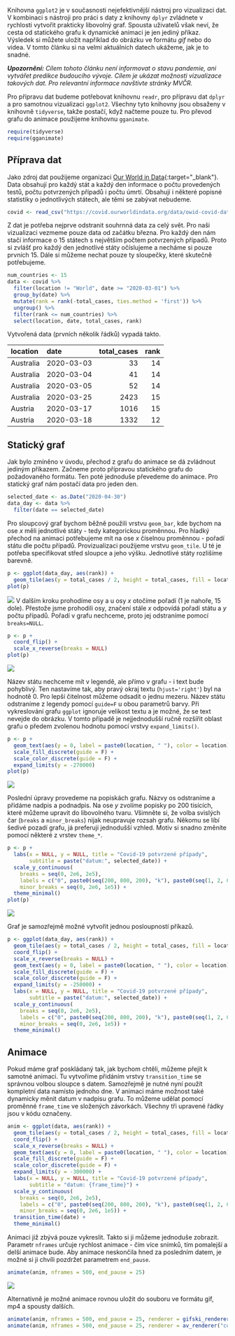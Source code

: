 Knihovna `ggplot2` je v současnosti nejefektivnější nástroj pro
vizualizaci dat. V kombinaci s nástroji pro práci s daty z knihovny
`dplyr` zvládnete v rychlosti vytvořit prakticky libovolný graf. Spousta
uživatelů však neví, že cesta od statického grafu k dynamické animaci je
jen jediný příkaz. Výsledek si můžete uložit například do obrázku ve
formátu *gif* nebo do videa. V tomto článku si na velmi aktuálních
datech ukážeme, jak je to snadné.

***Upozornění:*** *Cílem tohoto článku není informovat o stavu pandemie,
ani vytvářet predikce budoucího vývoje. Cílem je ukázat možnosti
vizualizace takových dat. Pro relevantní informace navštivte stránky
MVČR.*

Pro přípravu dat budeme potřebovat knihovnu `readr`, pro přípravu dat
`dplyr` a pro samotnou vizualizaci `ggplot2`. Všechny tyto knihovny jsou
obsaženy v knihovně `tidyverse`, takže postačí, když načteme pouze tu.
Pro převod grafu do animace použijeme knihovnu `gganimate`.

``` r
require(tidyverse)
require(gganimate)
```

## Příprava dat

Jako zdroj dat použijeme organizaci [Our World in
Data](https://ourworldindata.org/coronavirus){:target="\_blank"}. Data
obsahují pro každý stát a každý den informace o počtu provedených testů,
počtu potvrzených případů i počtu úmrtí. Obsahují i některé popisné
statistiky o jednotlivých státech, ale těmi se zabývat
nebudeme.

``` r
covid <- read_csv("https://covid.ourworldindata.org/data/owid-covid-data.csv")
```

Z dat je potřeba nejprve odstranit souhrnná data za celý svět. Pro naši
vizualizaci vezmeme pouze data od začátku března. Pro každý den nám
stačí informace o 15 státech s největším počtem potvrzených případů.
Proto si zvlášť pro každý den jednotlivé státy očíslujeme a necháme si
pouze prvních 15. Dále si můžeme nechat pouze ty sloupečky, které
skutečně potřebujeme.

``` r
num_countries <- 15
data <- covid %>%
  filter(location != "World", date >= "2020-03-01") %>%
  group_by(date) %>%
  mutate(rank = rank(-total_cases, ties.method = 'first')) %>%
  ungroup() %>%
  filter(rank <= num_countries) %>%
  select(location, date, total_cases, rank)
```

Vytvořená data (prvních několik řádků) vypadá takto.

| location  | date       | total\_cases | rank |
| :-------- | :--------- | -----------: | ---: |
| Australia | 2020-03-03 |           33 |   14 |
| Australia | 2020-03-04 |           41 |   14 |
| Australia | 2020-03-05 |           52 |   14 |
| Australia | 2020-03-25 |         2423 |   15 |
| Austria   | 2020-03-17 |         1016 |   15 |
| Austria   | 2020-03-18 |         1332 |   12 |

## Statický graf

Jak bylo zmíněno v úvodu, přechod z grafu do animace se dá zvládnout
jediným příkazem. Začneme proto přípravou statického grafu do
požadovaného formátu. Ten poté jednoduše převedeme do animace. Pro
statický graf nám postačí data pro jeden den.

``` r
selected_date <- as.Date("2020-04-30")
data_day <- data %>%
  filter(date == selected_date)
```

Pro sloupcový graf bychom běžně použili vrstvu `geom_bar`, kde bychom na
ose *x* měli jednotlivé státy - tedy kategorickou proměnnou. Pro hladký
přechod na animaci potřebujeme mít na ose *x* číselnou proměnnou -
pořadí státu dle počtu případů. Provizualizaci použijeme vrstvu
`geom_tile`. U té je potřeba specifikovat střed sloupce a jeho výšku.
Jednotlivé státy rozlišíme barevně.

``` r
p <- ggplot(data_day, aes(rank)) +
  geom_tile(aes(y = total_cases / 2, height = total_cases, fill = location), width = 0.75)
plot(p)
```

![](/assets/gganimate-covid/init-plot-1.png)<!-- --> V dalším kroku
prohodíme osy a u osy *x* otočíme pořadí (1 je nahoře, 15 dole).
Přestože jsme prohodili osy, značení stále *x* odpovídá pořadí státu a
*y* počtu případů. Pořadí v grafu nechceme, proto jej odstraníme pomocí
`breaks=NULL`.

``` r
p <- p +
  coord_flip() +
  scale_x_reverse(breaks = NULL)
plot(p)
```

![](/assets/gganimate-covid/coord-flip-1.png)<!-- -->

Název státu nechceme mít v legendě, ale přímo v grafu - i text bude
pohyblivý. Ten nastavíme tak, aby pravý okraj textu (`hjust='right'`)
byl na hodnotě 0. Pro lepší čitelnost můžeme odsadit o jednu mezeru.
Název státu odstraníme z legendy pomocí `guide=F` u obou parametrů
barvy. Při vykreslování grafu `ggplot` ignoruje velikost textu a je
možné, že se text nevejde do obrázku. V tomto případě je nejjednodušší
ručně rozšířit oblast grafu o předem zvolenou hodnotu pomocí vrstvy
`expand_limits()`.

``` r
p <- p +
  geom_text(aes(y = 0, label = paste0(location, " "), color = location), hjust = 'right') +
  scale_fill_discrete(guide = F) +
  scale_color_discrete(guide = F) +
  expand_limits(y = -270000)
plot(p)
```

![](/assets/gganimate-covid/locations-1.png)<!-- -->

Poslední úpravy provedeme na popiskách grafu. Názvy os odstraníme a
přidáme nadpis a podnadpis. Na ose *y* zvolíme popisky po 200
tisících, které můžeme upravit do libovolného tvaru. Všimněte si, že
volba svislých čar (`breaks` a `minor_breaks`) nijak neupravuje rozsah
grafu. Někomu se líbí šedivé pozadí grafu, já preferuji jednodušší
vzhled. Motiv si snadno změníte pomocí některé z vrstev `theme_*`.

``` r
p <- p +
  labs(x = NULL, y = NULL, title = "Covid-19 potvrzené případy",
       subtitle = paste("datum:", selected_date)) +
  scale_y_continuous(
    breaks = seq(0, 2e6, 2e5),
    labels = c("0", paste0(seq(200, 800, 200), "k"), paste0(seq(1, 2, 0.2), "M")),
    minor_breaks = seq(0, 2e6, 1e5)) +
  theme_minimal()
plot(p)
```

![](/assets/gganimate-covid/labels-1.png)<!-- -->

Graf je samozřejmě možné vytvořit jednou posloupností příkazů.

``` r
p <- ggplot(data_day, aes(rank)) +
  geom_tile(aes(y = total_cases / 2, height = total_cases, fill = location), width = 0.75) +
  coord_flip() +
  scale_x_reverse(breaks = NULL) +
  geom_text(aes(y = 0, label = paste0(location, " "), color = location), hjust = 'right') +
  scale_fill_discrete(guide = F) +
  scale_color_discrete(guide = F) +
  expand_limits(y = -250000) +
  labs(x = NULL, y = NULL, title = "Covid-19 potvrzené případy",
       subtitle = paste("datum:", selected_date)) +
  scale_y_continuous(
    breaks = seq(0, 2e6, 2e5),
    labels = c("0", paste0(seq(200, 800, 200), "k"), paste0(seq(1, 2, 0.2), "M")),
    minor_breaks = seq(0, 2e6, 1e5)) +
  theme_minimal()
```

## Animace

Pokud máme graf poskládaný tak, jak bychom chtěli, můžeme přejít k
samotné animaci. Tu vytvoříme přidáním vrstvy `transition_time` se
správnou volbou sloupce s datem. Samozřejmě je nutné nyní použít
kompletní data namísto jednoho dne. V animaci máme možnost také
dynamicky měnit datum v nadpisu grafu. To můžeme udělat pomocí proměnné
`frame_time` ve složených závorkách. Všechny tři upravené řádky jsou v
kódu
označeny.

``` r
anim <- ggplot(data, aes(rank)) +                                          # <<<<<<<<<<<
  geom_tile(aes(y = total_cases / 2, height = total_cases, fill = location), width = 0.75) +
  coord_flip() +
  scale_x_reverse(breaks = NULL) +
  geom_text(aes(y = 0, label = paste0(location, " "), color = location), hjust = 'right') +
  scale_fill_discrete(guide = F) +
  scale_color_discrete(guide = F) +
  expand_limits(y = -300000) +
  labs(x = NULL, y = NULL, title = "Covid-19 potvrzené případy",
       subtitle = "datum: {frame_time}") +                                 # <<<<<<<<<<<
  scale_y_continuous(
    breaks = seq(0, 2e6, 2e5),
    labels = c("0", paste0(seq(200, 800, 200), "k"), paste0(seq(1, 2, 0.2), "M")),
    minor_breaks = seq(0, 2e6, 1e5)) +
  transition_time(date) +                                                  # <<<<<<<<<<<
  theme_minimal()
```

Animaci již zbývá pouze vykreslit. Takto si ji můžeme jednoduše
zobrazit. Parametr `nframes` určuje rychlost animace - čím více snímků,
tím pomalejší a delší animace bude. Aby animace neskončila hned za
posledním datem, je možné si ji chvíli pozdržet parametrem `end_pause`.

``` r
animate(anim, nframes = 500, end_pause = 25)
```

![](/assets/gganimate-covid/animate-1.gif)<!-- -->

Alternativně je možné animace rovnou uložit do souboru ve formátu gif,
mp4 a spousty
dalších.

``` r
animate(anim, nframes = 500, end_pause = 25, renderer = gifski_renderer("covid.gif"))
animate(anim, nframes = 500, end_pause = 25, renderer = av_renderer("covid.mp4"))
```

